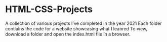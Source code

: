 # HTML-CSS-Projects
A collection of various projects I've completed in the year 2021
Each folder contiains the code for a website showcasing what I leanred
To view, download a folder and open the index.html file in a browser.
